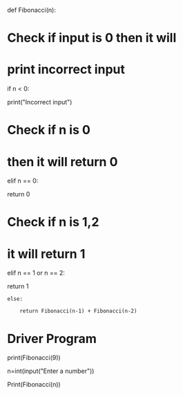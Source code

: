 def Fibonacci(n):

# Check if input is 0 then it will

# print incorrect input

  if n < 0:

  print("Incorrect input")
 

# Check if n is 0

# then it will return 0

  elif n == 0:
        
  return 0
 

# Check if n is 1,2

# it will return 1

  elif n == 1 or n == 2:

  return 1
 

    else:

        return Fibonacci(n-1) + Fibonacci(n-2)
 
# Driver Program

print(Fibonacci(9))

n=int(input("Enter a number")) 

Print(Fibonacci(n))

